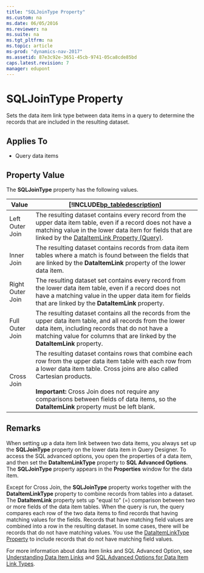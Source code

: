 ```yaml
---
title: "SQLJoinType Property"
ms.custom: na
ms.date: 06/05/2016
ms.reviewer: na
ms.suite: na
ms.tgt_pltfrm: na
ms.topic: article
ms-prod: "dynamics-nav-2017"
ms.assetid: 87e3c92e-3651-45cb-9741-05ca8cde85bd
caps.latest.revision: 7
manager: edupont
---
```

# SQLJoinType Property
Sets the data item link type between data items in a query to determine the records that are included in the resulting dataset.  
  
## Applies To  
  
-   Query data items  
  
## Property Value  
 The **SQLJoinType** property has the following values.  
  
|Value|[!INCLUDE[bp_tabledescription](includes/bp_tabledescription_md.md)]|  
|-----------|---------------------------------------|  
|Left Outer Join|The resulting dataset contains every record from the upper data item table, even if a record does not have a matching value in the lower data item for fields that are linked by the [DataItemLink Property \(Query\)](DataItemLink-Property--Query-.md).|  
|Inner Join|The resulting dataset contains records from data item tables where a match is found between the fields that are linked by the **DataItemLink** property of the lower data item.|  
|Right Outer Join|The resulting dataset set contains every record from the lower data item table, even if a record does not have a matching value in the upper data item for fields that are linked by the **DataItemLink** property.|  
|Full Outer Join|The resulting dataset contains all the records from the upper data item table, and all records from the lower data item, including records that do not have a matching value for columns that are linked by the **DataItemLink** property.|  
|Cross Join|The resulting dataset contains rows that combine each row from the upper data item table with each row from a lower data item table. Cross joins are also called Cartesian products.<br /><br /> **Important:** Cross Join does not require any comparisons between fields of data items, so the **DataItemLink** property must be left blank.|  
  
## Remarks  
 When setting up a data item link between two data items, you always set up the **SQLJoinType** property on the lower data item in Query Designer. To access the SQL advanced options, you open the properties of a data item, and then set the **DataItemLinkType** property to **SQL Advanced Options**. The **SQLJoinType** property appears in the **Properties** window for the data item.  
  
 Except for Cross Join, the **SQLJoinType** property works together with the **DataItemLinkType** property to combine records from tables into a dataset. The **DataItemLink** property sets up "equal to" \(=\) comparison between two or more fields of the data item tables. When the query is run, the query compares each row of the two data items to find records that having matching values for the fields. Records that have matching field values are combined into a row in the resulting dataset. In some cases, there will be records that do not have matching values. You use the [DataItemLinkType Property](DataItemLinkType-Property.md) to include records that do not have matching field values.  
  
 For more information about data item links and SQL Advanced Option, see [Understanding Data Item Links](Understanding-Data-Item-Links.md) and [SQL Advanced Options for Data Item Link Types](SQL-Advanced-Options-for-Data-Item-Link-Types.md).